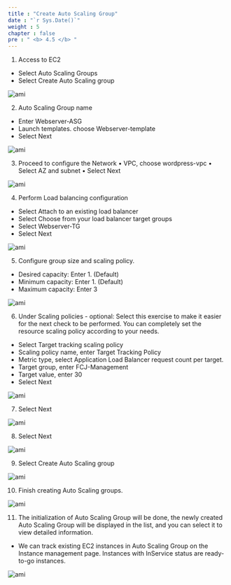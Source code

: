 ```yaml
---
title : "Create Auto Scaling Group"
date : "`r Sys.Date()`"
weight : 5
chapter : false
pre : " <b> 4.5 </b> "
---
```


1. Access to EC2
- Select Auto Scaling Groups
- Select Create Auto Scaling group

![ami](/images/createautoscaling/auto-scaling-group-setup-01.png?featherlight=false&width=90pc)

2. Auto Scaling Group name
- Enter Webserver-ASG
- Launch templates. choose Webserver-template
- Select Next

![ami](/images/createautoscaling/auto-scaling-group-setup-02.png?featherlight=false&width=90pc)

3. Proceed to configure the Network
• VPC, choose wordpress-vpc
• Select AZ and subnet
• Select Next


![ami](/images/createautoscaling/auto-scaling-group-setup-03.png?featherlight=false&width=90pc)

4. Perform Load balancing configuration
- Select Attach to an existing load balancer
- Select Choose from your load balancer target groups
- Select Webserver-TG
- Select Next


![ami](/images/createautoscaling/auto-scaling-group-setup-04.png?featherlight=false&width=90pc)

5. Configure group size and scaling policy.
- Desired capacity: Enter 1. (Default)
- Minimum capacity: Enter 1. (Default)
- Maximum capacity: Enter 3


![ami](/images/createautoscaling/auto-scaling-group-setup-05.png?featherlight=false&width=90pc)

6. Under Scaling policies - optional: Select this exercise to make it easier for the next check to be performed. You can completely set the resource scaling policy according to your needs.
- Select Target tracking scaling policy
- Scaling policy name, enter Target Tracking Policy
- Metric type, select Application Load Balancer request count per target.
- Target group, enter FCJ-Management
- Target value, enter 30
- Select Next

![ami](/images/createautoscaling/auto-scaling-group-setup-06.png?featherlight=false&width=90pc)

7. Select Next

![ami](/images/createautoscaling/auto-scaling-group-setup-07.png?featherlight=false&width=90pc)

8. Select Next

![ami](/images/createautoscaling/auto-scaling-group-setup-08.png?featherlight=false&width=90pc)

9. Select Create Auto Scaling group

![ami](/images/createautoscaling/auto-scaling-group-setup-09.png?featherlight=false&width=90pc)


10. Finish creating Auto Scaling groups.

![ami](/images/createautoscaling/auto-scaling-group-setup-10.png?featherlight=false&width=90pc)


11. The initialization of Auto Scaling Group will be done, the newly created Auto Scaling Group will be displayed in the list, and you can select it to view detailed information.
- We can track existing EC2 instances in Auto Scaling Group on the Instance management page. Instances with InService status are ready-to-go instances.

![ami](/images/createautoscaling/auto-scaling-group-setup-11.png?featherlight=false&width=90pc)